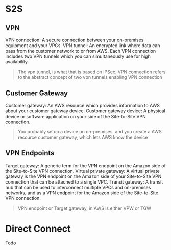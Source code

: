 # S2S
## VPN 
VPN connection: A secure connection between your on-premises equipment and your VPCs.
VPN tunnel: An encrypted link where data can pass from the customer network to or from AWS.
Each VPN connection includes two VPN tunnels which you can simultaneously use for high availability.

> The vpn tunnel, is what that is based on IPSec, VPN connection refers to the abstract concept of two vpn tunnels enabling VPN connection

## Customer Gateway
Customer gateway: An AWS resource which provides information to AWS about your customer gateway device.
Customer gateway device: A physical device or software application on your side of the Site-to-Site VPN connection.

> You probably setup a device on on-premises, and you create a AWS resource customer gateway, which lets AWS know the device

## VPN Endpoints
Target gateway: A generic term for the VPN endpoint on the Amazon side of the Site-to-Site VPN connection.
Virtual private gateway: A virtual private gateway is the VPN endpoint on the Amazon side of your Site-to-Site VPN connection that can be attached to a single VPC.
Transit gateway: A transit hub that can be used to interconnect multiple VPCs and on-premises networks, and as a VPN endpoint for the Amazon side of the Site-to-Site VPN connection.

> VPN endpoint or Target gateway, in AWS is either VPW or TGW

# Direct Connect
Todo
